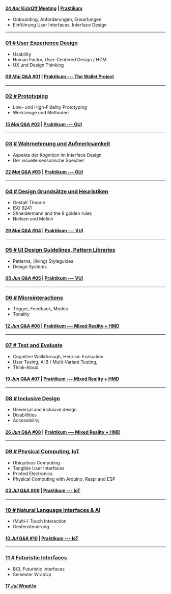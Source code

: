 #### [**24 _Apr_** KickOff Meeting](L00)  | [Praktikum](L00/#a--aufgabe-00)
- Onboarding, Anforderungen, Erwartungen
- Einführung User Interfaces, Interface Design

---

### [**01 _#_** User Experience Design](L01)  
- Usability
- Human Factor, User-Centered Design / HCM
- UX und Design Thinking

#### [**08 _Mai_** Q&A #01](L01/#-qa-fragen-und-antworten) | [Praktikum --- The Wallet Project](L01/#a--aufgabe-01)

---

### [**02 _#_** Prototyping](L02)  
- Low- und High-Fidelity Prototyping
- Werkzeuge und Methoden


#### [**15 _Mai_** Q&A #02](L02/#-qa-fragen-und-antworten) | [Praktikum --- GUI](L02/#a--aufgabe-02)

---

### [**03 _#_** Wahrnehmung und Aufmerksamkeit](L03)
- Aspekte der Kognition im Interface Design
- Der visuelle sensorische Speicher

#### [**22 _Mai_** Q&A #03](L03/#-qa-fragen-und-antworten) | [Praktikum --- GUI](L03/#a--aufgabe-03)

---

### [**04 _#_** Design Grundsätze und Heuristiken](L04)
- Gestalt Theorie
- ISO 9241
- Shneidermann and the 8 golden rules
- Nielsen und Molich

#### [**29 _Mai_** Q&A #04](L04/#-qa-fragen-und-antworten) | [Praktikum --- VUI](L04/#a--aufgabe-04)

---

### [**05 _#_** UI Design Guidelines, Pattern Libraries](L05)
- Patterns, (living) Styleguides
- Design Systems

#### [**05 _Jun_** Q&A #05](L05/#-qa-fragen-und-antworten) | [Praktikum --- VUI](L05/#a--aufgabe-05)

---

### [**06 _#_** Microinteractions](L06)
- Trigger, Feedback, Modes
- Tonality

#### [**12 _Jun_** Q&A #06](L06/#-qa-fragen-und-antworten) | [Praktikum --- Mixed Reality + HMD](L06/#a--aufgabe-06)

---

### [**07 _#_** Test and Evaluate](L07)
- Cognitive Walkthrough, Heurisic Evaluation
- User Tesing, A-B / Multi-Variant Testing, 
- Think-Aloud

#### [**19 _Jun_** Q&A #07](L07/#-qa-fragen-und-antworten) | [Praktikum --- Mixed Reality + HMD](L07/#a--aufgabe-07)

---

### [**08 _#_** Inclusive Design](L08)
- Universal and inclusive design
- Disablilities
- Accessibility

#### [**26 _Jun_** Q&A #08](L08/#-qa-fragen-und-antworten) | [Praktikum --- Mixed Reality + HMD](L08/#a--aufgabe-08)

---

### [**09 _#_** Physical Computing, IoT](L09)
- Ubiquitous Computing
- Tangible User Interfaces
- Printed Electronics
- Physical Computing with Arduino, Raspi and ESP

#### [**03 _Jul_** Q&A #09](L09/#-qa-fragen-und-antworten) | [Praktikum --- IoT](L09/#a--aufgabe-09)

---

### [**10 _#_** Natural Language Interfaces & AI](L10)
- (Multi-) Touch Interaction
- Gestensteuerung

#### [**10 _Jul_** Q&A #10](L10/#-qa-fragen-und-antworten) | [Praktikum --- IoT](L10/#a--aufgabe-10)

---

### [**11 _#_** Futuristic Interfaces](L11)
- BCI, Futuristic Interfaces
- Semester WrapUp

#### [**17 _Jul_** WrapUp](L11/#-qa-fragen-und-antworten)



